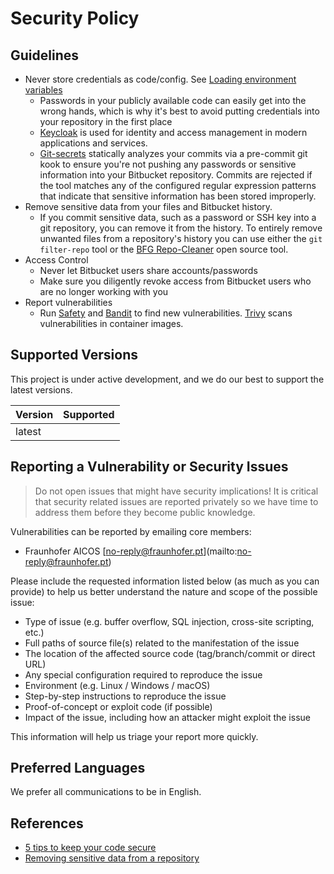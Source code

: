 # Security Policy

## Guidelines

- Never store credentials as code/config. See [Loading environment variables](loading_environment_variables.md)
  - Passwords in your publicly available code can easily get into the wrong hands, which is why it's best to
    avoid putting credentials into your repository in the first place
  - [Keycloak](https://www.keycloak.org/) is used for identity and access management in modern applications and services.
  - [Git-secrets](https://github.com/awslabs/git-secrets) statically analyzes your commits via a pre-commit git kook to
    ensure you're not pushing any passwords or sensitive information into your Bitbucket repository.
    Commits are rejected if the tool matches any of the configured regular expression patterns that indicate that sensitive
    information has been stored improperly.
- Remove sensitive data from your files and Bitbucket history.
  - If you commit sensitive data, such as a password or SSH key into a git repository, you can remove it from the history.
    To entirely remove unwanted files from a repository's history you can use either the `git filter-repo` tool or the
    [BFG Repo-Cleaner](https://rtyley.github.io/bfg-repo-cleaner/) open source tool.
- Access Control
  - Never let Bitbucket users share accounts/passwords
  - Make sure you diligently revoke access from Bitbucket users who are no longer working with you
- Report vulnerabilities
  - Run [Safety](https://github.com/pyupio/safety) and [Bandit](https://bandit.readthedocs.io/en/latest/) to find new
    vulnerabilities. [Trivy](https://github.com/aquasecurity/trivy) scans vulnerabilities in container images.

## Supported Versions

This project is under active development, and we do our best to support the latest versions.

| Version | Supported          |
| ------- | ------------------ |
| latest  |                    |

## Reporting a Vulnerability or Security Issues

> Do not open issues that might have security implications!
> It is critical that security related issues are reported privately so we have time to address them before they become
> public knowledge.

Vulnerabilities can be reported by emailing core members:

- Fraunhofer AICOS \[no-reply@fraunhofer.pt\](mailto:no-reply@fraunhofer.pt)

Please include the requested information listed below (as much as you can provide) to help us better understand the
nature and scope of the possible issue:

- Type of issue (e.g. buffer overflow, SQL injection, cross-site scripting, etc.)
- Full paths of source file(s) related to the manifestation of the issue
- The location of the affected source code (tag/branch/commit or direct URL)
- Any special configuration required to reproduce the issue
- Environment (e.g. Linux / Windows / macOS)
- Step-by-step instructions to reproduce the issue
- Proof-of-concept or exploit code (if possible)
- Impact of the issue, including how an attacker might exploit the issue

This information will help us triage your report more quickly.

## Preferred Languages

We prefer all communications to be in English.

## References

- [5 tips to keep your code secure](https://bitbucket.org/blog/keep-your-code-secure)
- [Removing sensitive data from a repository](https://docs.github.com/en/authentication/keeping-your-account-and-data-secure/removing-sensitive-data-from-a-repository)
